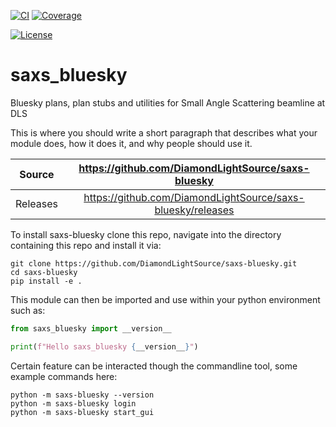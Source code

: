 [![CI](https://github.com/DiamondLightSource/saxs-bluesky/actions/workflows/ci.yml/badge.svg)](https://github.com/DiamondLightSource/saxs-bluesky/actions/workflows/ci.yml)
[![Coverage](https://codecov.io/gh/DiamondLightSource/saxs-bluesky/branch/main/graph/badge.svg)](https://codecov.io/gh/DiamondLightSource/saxs-bluesky)

[![License](https://img.shields.io/badge/License-Apache%202.0-blue.svg)](https://www.apache.org/licenses/LICENSE-2.0)

# saxs_bluesky

Bluesky plans, plan stubs and utilities for Small Angle Scattering beamline at DLS

This is where you should write a short paragraph that describes what your module does,
how it does it, and why people should use it.

Source          | <https://github.com/DiamondLightSource/saxs-bluesky>
:---:           | :---:
Releases        | <https://github.com/DiamondLightSource/saxs-bluesky/releases>

To install saxs-bluesky clone this repo, navigate into the directory containing this repo and install it via:

```
git clone https://github.com/DiamondLightSource/saxs-bluesky.git
cd saxs-bluesky
pip install -e .
```

This module can then be imported and use within your python environment such as:

```python
from saxs_bluesky import __version__

print(f"Hello saxs_bluesky {__version__}")
```

Certain feature can be interacted though the commandline tool, some example commands here:

```
python -m saxs-bluesky --version
python -m saxs-bluesky login
python -m saxs-bluesky start_gui
```
